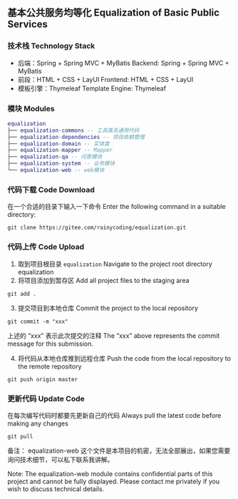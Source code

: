 ## 基本公共服务均等化 Equalization of Basic Public Services

### 技术栈 Technology Stack

- 后端：Spring + Spring MVC + MyBatis Backend: Spring + Spring MVC + MyBatis
- 前段：HTML + CSS + LayUI Frontend: HTML + CSS + LayUI
- 模板引擎：Thymeleaf Template Engine: Thymeleaf

### 模块 Modules

```lua
equalization
├── equalization-commons -- 工具类及通用代码
├── equalization-dependencies -- 项目依赖管理
├── equalization-domain -- 实体类
├── equalization-mapper -- Mapper
├── equalization-qa -- 问答模块
├── equalization-system -- 业务模块
└── equalization-web -- web模块
```
### 代码下载 Code Download

在一个合适的目录下输入一下命令 Enter the following command in a suitable directory:
```
git clone https://gitee.com/rainycoding/equalization.git
```

### 代码上传 Code Upload


1. 取到项目根目录 `equalization` Navigate to the project root directory equalization
2. 将项目添加到暂存区 Add all project files to the staging area
   
```
git add .
```

3. 提交项目到本地仓库 Commit the project to the local repository
   
```
git commit -m "xxx"
```
上述的 “xxx” 表示此次提交的注释 The “xxx” above represents the commit message for this submission.

4. 将代码从本地仓库推到远程仓库 Push the code from the local repository to the remote repository

```
git push origin master
```

### 更新代码 Update Code

在每次编写代码时都要先更新自己的代码 Always pull the latest code before making any changes

```
git pull

```

备注：
equalization-web 这个文件是本项目的机密，无法全部展出，如果您需要询问技术细节，可以私下联系我讲解。

Note:
The equalization-web module contains confidential parts of this project and cannot be fully displayed. Please contact me privately if you wish to discuss technical details.
